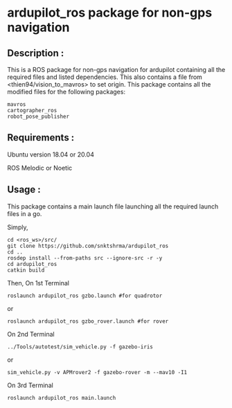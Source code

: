 # ardupilot_ros package for non-gps navigation

## Description : 
This is a ROS package for non-gps navigation for ardupilot containing all the required files and listed dependencies. This also contains a file from <thien94/vision_to_mavros> to set origin. This package contains all the modified files for the following packages:
````
mavros
cartographer_ros
robot_pose_publisher
````


## Requirements :
Ubuntu version 18.04 or 20.04

ROS Melodic or Noetic

## Usage :

This package contains a main launch file launching all the required launch files in a go.

Simply,

````
cd <ros_ws>/src/
git clone https://github.com/snktshrma/ardupilot_ros
cd ..
rosdep install --from-paths src --ignore-src -r -y
cd ardupilot_ros
catkin build
````

Then,
On 1st Terminal
````
roslaunch ardupilot_ros gzbo.launch #for quadrotor
````
or
````
roslaunch ardupilot_ros gzbo_rover.launch #for rover
````

On 2nd Terminal
````
../Tools/autotest/sim_vehicle.py -f gazebo-iris
````
or
````
sim_vehicle.py -v APMrover2 -f gazebo-rover -m --mav10 -I1
````

On 3rd Terminal
````
roslaunch ardupilot_ros main.launch
````
